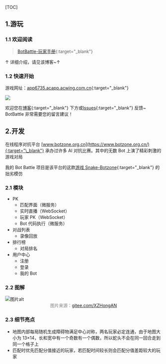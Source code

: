 [TOC]

## 1.游玩

### 1.1 欢迎阅读

> [BotBattle-玩家手册](https://www.cnblogs.com/aijisjtu/p/18105385){:target="\_blank"}

↑ 详细介绍，请见该博客~↑

### 1.2 快速开始

游戏网址：[app6735.acapp.acwing.com.cn](https://app6735.acapp.acwing.com.cn/){:target="\_blank"}

![](https://img2024.cnblogs.com/blog/3387348/202403/3387348-20240330125702599-1233512050.png)

欢迎您在[博客](https://www.cnblogs.com/aijisjtu/p/18105385){:target="\_blank"} 下方或[Issues](https://github.com/aijisjtu/Bot-Battle/issues){:target="\_blank"} 反馈~ BotBattle 非常需要您的留言建议！

## 2.开发

在线程序对抗平台 [www.botzone.org.cn](https://www.botzone.org.cn/){:target="\_blank"} 承办过许多 AI 对抗比赛。其中的无数 Bot 上演了精彩刺激的游戏对局

我的 Bot Battle 项目是该平台的这款[游戏 Snake-Botzone](https://www.botzone.org.cn/game/Snake){:target="\_blank"} 的拙劣模仿

### 2.1 模块

- PK
  - 匹配界面（微服务）
  - 实时直播（WebSocket）
  - 玩家 PK（WebSocket）
  - Bot 代码执行（微服务）
- 对战列表
  - 录像回放
- 排行榜
  - 对局排名
- 用户中心
  - 注册
  - 登录
  - 我的 Bot

### 2.2 图解

<img src="https://ice2604-navi.github.io/asssets/botbattle.jpg" alt="图片alt" title="图片title">

<center><font color=gray>图片来源：<a href="https://gitee.com/XZHongAN" alt="图片alt" title="图片title" target = '_blank'>gitee.com/XZHongAN</a> </font></center>

### 2.3 细节亮点

- 地图内部每局随机生成障碍物满足中心对称，两名玩家必定连通，由于地图大小为 13×14，长和宽中有一个奇数有一个偶数，所以蛇头不会在同一回合走到同一个格子上
- 匹配时优先匹配分值接近的玩家，若匹配时间较长则会匹配分值差距较大的玩家
